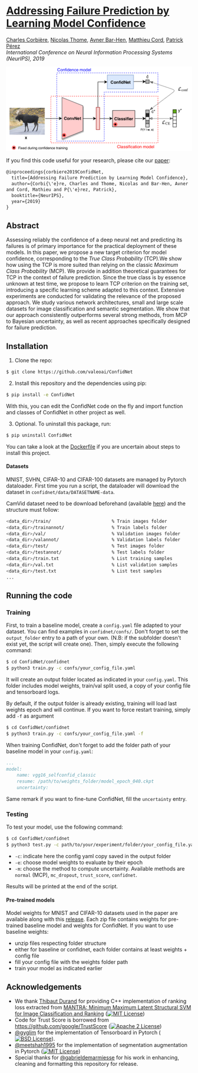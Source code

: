 # [Addressing Failure Prediction by Learning Model Confidence](https://arxiv.org/abs/1910.04851)
 [Charles Corbière](https://chcorbi.github.io/),  [Nicolas Thome](http://cedric.cnam.fr/~thomen/), [Avner Bar-Hen](https://ab-h.github.io/), [Matthieu Cord](http://webia.lip6.fr/~cord/), [Patrick Pérez](https://ptrckprz.github.io/) \
*International Conference on Neural Information Processing Systems (NeurIPS), 2019*

![](./teaser.png)

If you find this code useful for your research, please cite our [paper](https://arxiv.org/abs/1910.04851):

```
@inproceedings{corbiere2019ConfidNet,
  title={Addressing Failure Prediction by Learning Model Confidence},
  author={Corbi{\'e}re, Charles and Thome, Nicolas and Bar-Hen, Avner and Cord, Mathieu and P{\'e}rez, Patrick},
  booktitle={NeurIPS},
  year={2019}
}
```

## Abstract
Assessing reliably the confidence of a deep neural net and predicting its failures is of primary importance for the practical deployment of these models. In this paper, we propose a new target criterion for model confidence, corresponding to the *True Class Probability* (TCP).We show how using the TCP is more suited than relying on the classic *Maximum Class Probability* (MCP). We provide in addition theoretical guarantees for TCP in the context of failure prediction. Since the true class is by essence unknown at test time, we propose to learn TCP criterion on the training set, introducing a specific learning scheme adapted to this context. Extensive experiments are conducted for validating the relevance of the proposed approach. We study various network architectures, small and large scale datasets for image classification and semantic segmentation. We show that our approach consistently outperforms several strong methods, from MCP to Bayesian uncertainty, as well as
recent approaches specifically designed for failure prediction.

## Installation
1. Clone the repo:
```bash
$ git clone https://github.com/valeoai/ConfidNet
```

2. Install this repository and the dependencies using pip:
```bash
$ pip install -e ConfidNet
```

With this, you can edit the ConfidNet code on the fly and import function 
and classes of ConfidNet in other project as well.

3. Optional. To uninstall this package, run:
```bash
$ pip uninstall ConfidNet
```

You can take a look at the [Dockerfile](./Dockerfile) if you are uncertain about steps to install this project.

#### Datasets

MNIST, SVHN, CIFAR-10 and CIFAR-100 datasets are managed by Pytorch dataloader. First time you run a script, the dataloader will download the dataset in ```confidnet/data/DATASETNAME-data```.

CamVid dataset need to be download beforehand (available [here](http://mi.eng.cam.ac.uk/research/projects/VideoRec/CamSeq01/)) and the structure must follow:
```bash
<data_dir>/train/                       % Train images folder
<data_dir>/trainannot/                  % Train labels folder
<data_dir>/val/                         % Validation images folder
<data_dir>/valannot/                    % Validation labels folder
<data_dir>/test/                        % Test images folder
<data_dir>/testannot/                   % Test labels folder
<data_dir>/train.txt                    % List training samples
<data_dir>/val.txt                      % List validation samples
<data_dir>/test.txt                     % List test samples
...
```

## Running the code

### Training
First, to train a baseline model, create a `config.yaml` file adapted to your dataset. You can find examples in `confidnet/confs/`. Don't forget to set the ``output_folder`` entry to a path of your own. (N.B: if the subfolder doesn't exist yet, the script will create one). Then, simply execute the following command: 
```bash
$ cd ConfidNet/confidnet
$ python3 train.py -c confs/your_config_file.yaml 
```
It will create an output folder located as indicated in your `config.yaml`. This folder includes model weights, train/val split used, a copy of your config file and tensorboard logs.

By default, if the output folder is already existing, training will load last weights epoch and will continue. If you want to force restart training, simply add `-f` as argument
```bash
$ cd ConfidNet/confidnet
$ python3 train.py -c confs/your_config_file.yaml -f
```
When training ConfidNet, don't forget to add the folder path of your baseline model in your `config.yaml`: 
```yaml
...
model:
    name: vgg16_selfconfid_classic
    resume: /path/to/weights_folder/model_epoch_040.ckpt
    uncertainty:
```
Same remark if you want to fine-tune ConfidNet, fill the `uncertainty` entry. 
### Testing
To test your model, use the following command:
```bash
$ cd ConfidNet/confidnet
$ python3 test.py -c path/to/your/experiment/folder/your_config_file.yaml -e NUM_EPOCHS -m METHOD
```
* `-c`: indicate here the config yaml copy saved in the output folder
* `-e`: choose model weights to evaluate by their epoch 
* `-m`: choose the method to compute uncertainty. Available methods are `normal` (MCP), `mc_dropout`, `trust_score`, `confidnet`.

Results will be printed at the end of the script.


#### Pre-trained models
Model weights for MNIST and CIFAR-10 datasets used in the paper are available along with this [release](https://github.com/valeoai/ConfidNet/releases/tag/v0.1.0). Each zip file contains weights for pre-trained baseline model and weights for ConfidNet. If you want to use baseline weights:
* unzip files respecting folder structure 
* either for baseline or confidnet, each folder contains at least weights + config file
* fill your config file with the weights folder path
* train your model as indicated earlier


## Acknowledgements
* We thank [Thibaut Durand](http://www.sfu.ca/~tdurand/) for providing C++ implementation of ranking loss extracted from [MANTRA: Minimum Maximum Latent Structural SVM for Image Classification and Ranking](http://www.sfu.ca/~tdurand/projects/mantra/) ([![MIT License](https://img.shields.io/badge/license-MIT-blue.svg)](https://github.com/durandtibo/mantra-python/blob/master/LICENSE))
* Code for Trust Score is borrowed from https://github.com/google/TrustScore ([![Apache 2 License](https://img.shields.io/badge/license-Apache%202-yellowgreen.svg)](https://github.com/google/TrustScore/blob/master/LICENSE))
* [@gyglim](https://gist.github.com/gyglim/1f8dfb1b5c82627ae3efcfbbadb9f514) for the implementation of Tensorboard in Pytorch ([![BSD License](https://img.shields.io/badge/license-BSD-green.svg)](https://gist.github.com/gyglim/1f8dfb1b5c82627ae3efcfbbadb9f514)).
* [@meetshah1995](https://github.com/meetshah1995/pytorch-semseg) for the implementation of segmentation augmentation in Pytorch ([![MIT License](https://img.shields.io/badge/license-MIT-blue.svg)](https://github.com/meetshah1995/pytorch-semseg/blob/master/LICENSE))
* Special thanks for [@gabrieldemarmiesse](https://github.com/gabrieldemarmiesse) for his work in enhancing, cleaning and formatting this repository for release.

